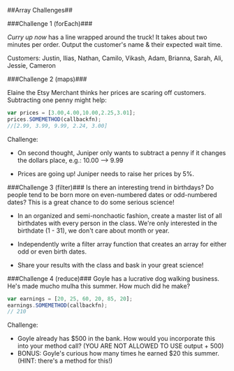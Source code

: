 ##Array Challenges##

###Challenge 1 (forEach)###

*Curry up now* has a line wrapped around the truck! It takes about two minutes per order. Output the customer's name & their expected wait time.

Customers:   Justin, Ilias, Nathan, Camilo, Vikash, Adam, Brianna, Sarah, Ali, Jessie, Cameron


###Challenge 2 (maps)###

Elaine the Etsy Merchant thinks her prices are scaring off customers. Subtracting one penny might help:

```javascript
var prices = [3.00,4.00,10.00,2.25,3.01];
prices.SOMEMETHOD(callbackfn);
//[2.99, 3.99, 9.99, 2.24, 3.00]
```

Challenge:

-  On second thought, Juniper only wants to subtract a penny if it changes the dollars place, e.g.: 10.00 --> 9.99

-  Prices are going up! Juniper needs to raise her prices by 5%.


###Challenge 3 (filter)###
Is there an interesting trend in birthdays?  Do people tend to be born more on even-numbered dates or odd-numbered dates?  This is a great chance to do some serious science!

-  In an organized and semi-nonchaotic fashion,  create a master list of all birthdates with every person in the class.  We're only interested in the birthdate (1 - 31), we don't care about month or year.

-  Independently write a filter array function that creates an array for either odd or even birth dates.

-  Share your results with the class and bask in your great science!

###Challenge 4 (reduce)###
Goyle has a lucrative dog walking business. He's made mucho mulha this summer. How much did he make?

```javascript
var earnings = [20, 25, 60, 20, 85, 20];
earnings.SOMEMETHOD(callbackfn);
// 210
```
Challenge:

-  Goyle already has $500 in the bank. How would you incorporate this into your method call? (YOU ARE NOT ALLOWED TO USE output + 500)
-  BONUS: Goyle's curious how many times he earned $20 this summer. (HINT: there's a method for this!)